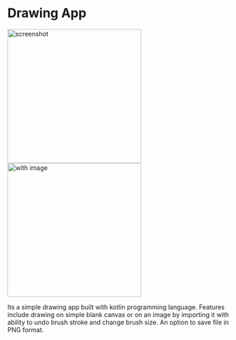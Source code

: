 # Drawing App

<img src='https://i.imgur.com/nAjSoM2.png' width='300px' title='screenshot' /> <img src='https://i.imgur.com/rb6WD2c.png' width='300px' title='with image' />


Its a simple drawing app built with kotlin programming language. Features include drawing on simple blank canvas or on an image by importing it with ability to undo brush stroke 
and change brush size. An option to save file in PNG format.

 
